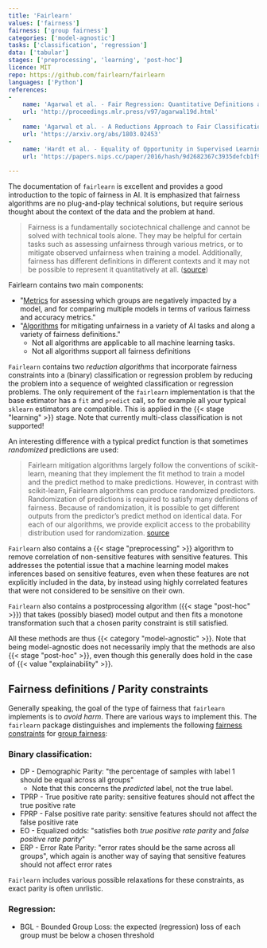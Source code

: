 ```yaml
---
title: 'Fairlearn'
values: ['fairness']
fairness: ['group fairness']
categories: ['model-agnostic']
tasks: ['classification', 'regression']
data: ['tabular']
stages: ['preprocessing', 'learning', 'post-hoc']
licence: MIT
repo: https://github.com/fairlearn/fairlearn
languages: ['Python']
references: 
- 
    name: 'Agarwal et al. - Fair Regression: Quantitative Definitions and Reduction-based Algorithms'
    url: 'http://proceedings.mlr.press/v97/agarwal19d.html'
- 
    name: 'Agarwal et al. - A Reductions Approach to Fair Classification'
    url: 'https://arxiv.org/abs/1803.02453'
- 
    name: 'Hardt et al. - Equality of Opportunity in Supervised Learning'
    url: 'https://papers.nips.cc/paper/2016/hash/9d2682367c3935defcb1f9e247a97c0d-Abstract.html'
    
---
```


The documentation of `fairlearn` is excellent and provides a good introduction to the topic of fairness in AI. 
It is emphasized that fairness algorithms are no plug-and-play technical solutions, but require serious thought about the context of the data and the problem at hand.

> Fairness is a fundamentally sociotechnical challenge and cannot be solved with technical tools alone. They may be helpful for certain tasks such as assessing unfairness through various metrics, or to mitigate observed unfairness when training a model. Additionally, fairness has different definitions in different contexts and it may not be possible to represent it quantitatively at all. ([source](https://fairlearn.org/main/quickstart.html))

Fairlearn contains two main components:

- "[Metrics](https://fairlearn.org/main/user_guide/assessment.html) for assessing which groups are negatively impacted by a model, and for comparing multiple models in terms of various fairness and accuracy metrics."
- "[Algorithms](https://fairlearn.org/main/user_guide/mitigation.html) for mitigating unfairness in a variety of AI tasks and along a variety of fairness definitions."
    * Not all algorithms are applicable to all machine learning tasks.
    * Not all algorithms support all fairness definitions

`Fairlearn` contains two *reduction algorithms* that incorporate fairness constraints into a (binary) classification  or regression problem by reducing the problem into a sequence of weighted classification or regression problems. 
The only requirement of the `fairlearn` implementation is that the base estimator has a `fit` and `predict` call, so for example all your typical `sklearn` estimators are compatible.
This is applied in the {{< stage "learning" >}} stage.
Note that currently multi-class classification is not supported!

An interesting difference with a typical predict function is that sometimes *randomized* predictions are used:

> Fairlearn mitigation algorithms largely follow the conventions of scikit-learn, meaning that they implement the fit method to train a model and the predict method to make predictions. However, in contrast with scikit-learn, Fairlearn algorithms can produce randomized predictors. Randomization of predictions is required to satisfy many definitions of fairness. Because of randomization, it is possible to get different outputs from the predictor’s predict method on identical data. For each of our algorithms, we provide explicit access to the probability distribution used for randomization. [source](https://fairlearn.org/main/user_guide/mitigation.html#fairness-constraints-for-multi-class-classification)

`Fairlearn` also contains a {{< stage "preprocessing" >}} algorithm to remove correlation of non-sensitive features with sensitive features.
This addresses the potential issue that a machine learning model makes inferences based on sensitive features, even when these features are not explicitly included in the data, by instead using highly correlated features that were not considered to be sensitive on their own.

`Fairlearn` also contains a postprocessing algorithm ({{< stage "post-hoc" >}}) that takes (possibly biased) model output and then fits a monotone transformation such that a chosen parity constraint is still satisfied.

All these methods are thus {{< category "model-agnostic" >}}.
Note that being model-agnostic does not necessarily imply that the methods are also {{< stage "post-hoc" >}}, even though this generally does hold in the case of {{< value "explainability" >}}.

## Fairness definitions / Parity constraints

Generally speaking, the goal of the type of fairness that `fairlearn` implements is to *avoid harm*.
There are various ways to implement this.
The `fairlearn` package distinguishes and implements the following  [fairness constraints](https://fairlearn.org/main/user_guide/fairness_in_machine_learning.html#parity-constraints) for [group fairness](/fairness/group-fairness):

### Binary classification:

- DP - Demographic Parity: "the percentage of samples with label 1 should be equal across all groups"
    * Note that this concerns the *predicted* label, not the true label.
- TPRP - True positive rate parity: sensitive features should not affect the true positive rate
- FPRP - False positive rate parity: sensitive features should not affect the false positive rate
- EO - Equalized odds: "satisfies both *true positive rate parity* and *false positive rate parity*"
- ERP - Error Rate Parity: "error rates should be the same across all groups", which again is another way of saying that sensitive features should not affect error rates

`Fairlearn` includes various possible relaxations for these constraints, as exact parity is often unrlistic.

### Regression:

- BGL - Bounded Group Loss: the expected (regression) loss of each group must be below a chosen threshold


